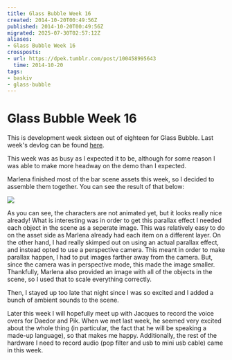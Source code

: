 ```yaml
---
title: Glass Bubble Week 16
created: 2014-10-20T00:49:56Z
published: 2014-10-20T00:49:56Z
migrated: 2025-07-30T02:57:12Z
aliases:
- Glass Bubble Week 16
crossposts:
- url: https://dpek.tumblr.com/post/100458995643
  time: 2014-10-20
tags:
- baskiv
- glass-bubble
---
```


# Glass Bubble Week 16

This is development week sixteen out of eighteen for Glass Bubble. Last week's devlog can be found [here](20141012225142.md).

This week was as busy as I expected it to be, although for some reason I was able to make more headway on the demo than I expected.

Marlena finished most of the bar scene assets this week, so I decided to assemble them together. You can see the result of that below:

![](https://youtube.com/watch?v=LxUlYuTD_lY)

As you can see, the characters are not animated yet, but it looks really nice already! What is interesting was in order to get this parallax effect I needed each object in the scene as a seperate image. This was relatively easy to do on the asset side as Marlena already had each item on a different layer. On the other hand, I had really skimped out on using an actual parallax effect, and instead opted to use a perspective camera. This meant in order to make parallax happen, I had to put images farther away from the camera. But, since the camera was in perspective mode, this made the image smaller. Thankfully, Marlena also provided an image with all of the objects in the scene, so I used that to scale everything correctly.

Then, I stayed up too late that night since I was so excited and I added a bunch of ambient sounds to the scene.

Later this week I will hopefully meet up with Jacques to record the voice overs for Daedor and Pik. When we met last week, he seemed very excited about the whole thing (in particular, the fact that he will be speaking a made-up language), so that makes me happy. Additionally, the rest of the hardware I need to record audio (pop filter and usb to mini usb cable) came in this week.
